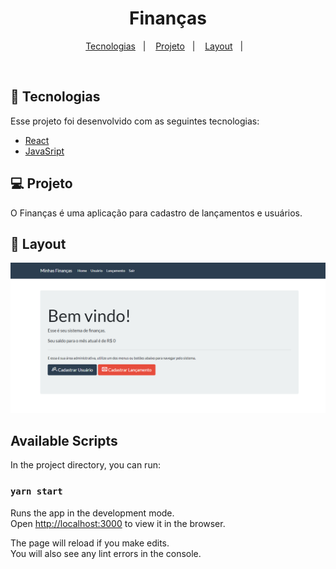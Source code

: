 <h1 align="center">
    Finanças
</h1>

<p align="center">
  <a href="#-tecnologias">Tecnologias</a>&nbsp;&nbsp;&nbsp;|&nbsp;&nbsp;&nbsp;
  <a href="#-projeto">Projeto</a>&nbsp;&nbsp;&nbsp;|&nbsp;&nbsp;&nbsp;
  <a href="#-layout">Layout</a>&nbsp;&nbsp;&nbsp;|&nbsp;&nbsp;&nbsp;
</p>


<br>


## 🚀 Tecnologias

Esse projeto foi desenvolvido com as seguintes tecnologias:

- [React](https://reactjs.org)
- [JavaSript](https://developer.mozilla.org/pt-BR/docs/Web/JavaScript)

## 💻 Projeto

O Finanças é uma aplicação para cadastro de lançamentos e usuários.

## 🔖 Layout

<img alt="Finanças" src="public\img/home.png" />




## Available Scripts

In the project directory, you can run:

### `yarn start`

Runs the app in the development mode.<br />
Open [http://localhost:3000](http://localhost:3000) to view it in the browser.

The page will reload if you make edits.<br />
You will also see any lint errors in the console.


